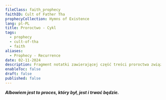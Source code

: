 ```yaml
---
fileClass: faith_prophecy
faithID: Cult of Father Tha
prophecyCollection: Hymns of Existence
lang: pl-PL
title: Proroctwo - Cykl
tags:
  - prophecy
  - cult-of-tha
  - faith
aliases:
  - Prophecy - Recurrence
date: 02-11-2024
description: Fragment notatki zawierającej część treści proroctwa związanego z Kultem Wielkiego Tha.
enableToc: false
draft: false
published: false
---
```

***Albowiem jest to proces, który był, jest i trwać będzie.***
